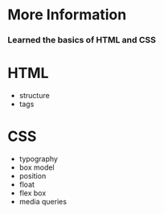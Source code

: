 # More Information
### Learned the basics of HTML and CSS

# HTML
- structure
- tags

# CSS
- typography
- box model
- position
- float
- flex box
- media queries
